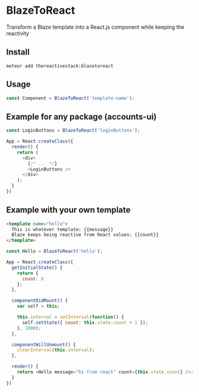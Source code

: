 # BlazeToReact
Transform a Blaze template into a React.js component while keeping the reactivity

## Install
`meteor add thereactivestack:blazetoreact`

## Usage
```javascript
const Component = BlazeToReact('template-name');
```

## Example for any package (accounts-ui)
```javascript
const LoginButtons = BlazeToReact('loginButtons');

App = React.createClass({
  render() {
    return (
      <div>
        {/* ... */}
        <LoginButtons />
      </div>
    );
  }
})
```

## Example with your own template
```html
<template name="hello">
  This is whatever template: {{message}}
  Blaze keeps being reactive from React values: {{count}}
</template>
```

```javascript
const Hello = BlazeToReact('hello');

App = React.createClass({
  getInitialState() {
    return {
      count: 0
    };
  },

  componentDidMount() {
    var self = this;

    this.interval = setInterval(function() {
      self.setState({ count: this.state.count + 1 });
    }, 1000);
  },

  componentWillUnmount() {
    clearInterval(this.interval);
  },

  render() {
    return <Hello message="hi from react" count={this.state.count} />;
  }
})
```
